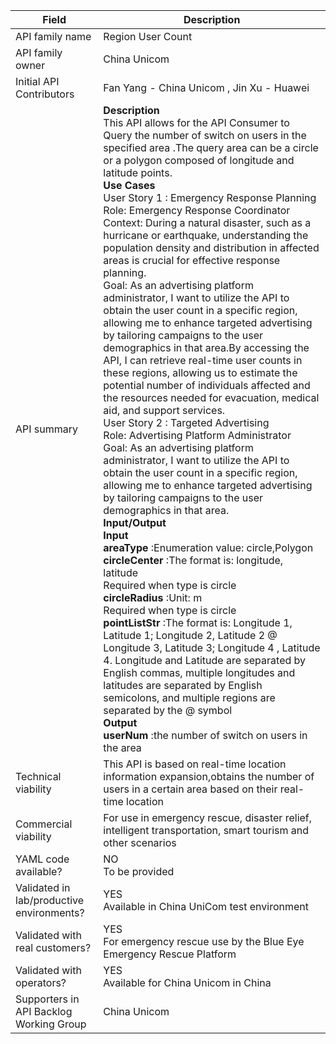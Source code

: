 | **Field** | Description | 
| ---- | ----- |
| API family name | Region User Count | 
| API family owner | China Unicom |
| Initial API Contributors | Fan Yang - China Unicom , Jin Xu - Huawei |
| API summary | **Description**     <br>  This API allows for the API Consumer to     Query the number of     switch on     users in the specified area    .The query area can be a circle or a polygon composed of longitude and latitude points.    <br>  **Use Cases**     <br>  User Story     1    : Emergency Response Planning    <br>  Role: Emergency Response Coordinator    <br>  Context: During a natural disaster, such as a hurricane or earthquake, understanding the population density and distribution in affected areas is crucial for effective response planning.    <br>  Goal: As an advertising platform administrator, I want to utilize the API to obtain the user count in a specific region, allowing me to enhance targeted advertising by tailoring campaigns to the user demographics in that area.By accessing the API, I can retrieve real-time user counts in these regions, allowing us to estimate the potential number of individuals affected and the resources needed for evacuation, medical aid, and support services.    <br>  User Story     2    : Targeted Advertising    <br>  Role: Advertising Platform Administrator    <br>  Goal: As an advertising platform administrator, I want to utilize the API to obtain the user count in a specific region, allowing me to enhance targeted advertising by tailoring campaigns to the user demographics in that area.    <br>  **Input/Output**     <br>  **Input**     <br>  **areaType**     :Enumeration value: circle,Polygon    <br>  **circleCenter**     :The format is: longitude, latitude    <br>  Required when type is circle    <br>  **circleRadius**     :Unit: m    <br>  Required when type is circle    <br>  **pointListStr**     :The format is: Longitude 1, Latitude 1; Longitude 2, Latitude 2 @ Longitude 3, Latitude 3; Longitude 4 , Latitude 4. Longitude and Latitude are separated by English commas, multiple longitudes and latitudes are separated by English semicolons, and multiple regions are separated by the @ symbol    <br>  **Output**     <br>  **userNum**     :the number of switch on users in the area   <br>|
| Technical viability | This API is based on real-time location information expansion,obtains the number of users in a certain area based on their real-time location |
| Commercial viability | For use in emergency rescue, disaster relief, intelligent transportation, smart tourism and other scenarios| 
| YAML code available? | NO<br>To be provided  |
| Validated in lab/productive environments? | YES<br>Available in China UniCom test environment |
| Validated with real customers? | YES<br>For emergency rescue use by the Blue Eye Emergency Rescue Platform |
| Validated with operators? | YES<br>Available for China Unicom in China |
| Supporters in API Backlog Working Group | China Unicom |